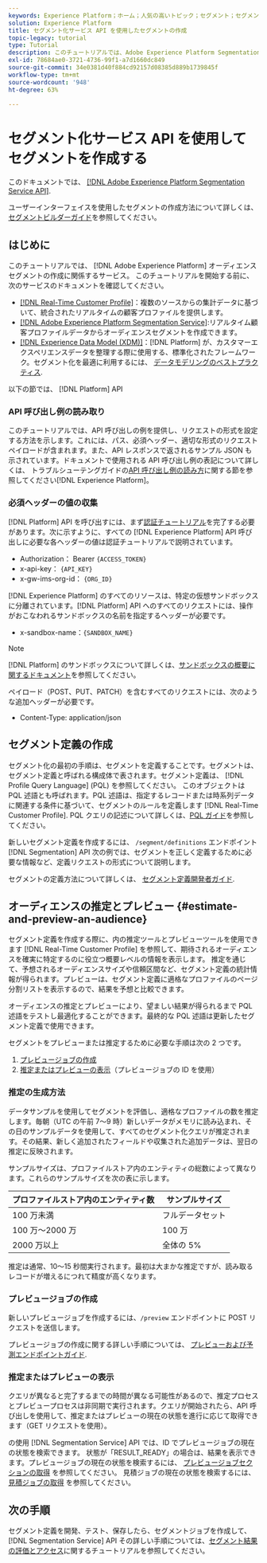 ```yaml
---
keywords: Experience Platform；ホーム；人気の高いトピック；セグメント；セグメント；セグメントの作成；セグメントの作成；セグメントの作成；セグメント化サービス；
solution: Experience Platform
title: セグメント化サービス API を使用したセグメントの作成
topic-legacy: tutorial
type: Tutorial
description: このチュートリアルでは、Adobe Experience Platform Segmentation Service API を使用してセグメント定義を開発、テスト、プレビュー、保存する方法について説明します。
exl-id: 78684ae0-3721-4736-99f1-a7d1660dc849
source-git-commit: 34e0381d40f884cd92157d08385d889b1739845f
workflow-type: tm+mt
source-wordcount: '948'
ht-degree: 63%

---
```


# セグメント化サービス API を使用してセグメントを作成する

このドキュメントでは、 [[!DNL Adobe Experience Platform Segmentation Service API]](../api/getting-started.md).

ユーザーインターフェイスを使用したセグメントの作成方法について詳しくは、[セグメントビルダーガイド](../ui/overview.md)を参照してください。

## はじめに

このチュートリアルでは、 [!DNL Adobe Experience Platform] オーディエンスセグメントの作成に関係するサービス。 このチュートリアルを開始する前に、次のサービスのドキュメントを確認してください。

- [[!DNL Real-Time Customer Profile]](../../profile/home.md)：複数のソースからの集計データに基づいて、統合されたリアルタイムの顧客プロファイルを提供します。
- [[!DNL Adobe Experience Platform Segmentation Service]](../home.md):リアルタイム顧客プロファイルデータからオーディエンスセグメントを作成できます。
- [[!DNL Experience Data Model (XDM)]](../../xdm/home.md)：[!DNL Platform] が、カスタマーエクスペリエンスデータを整理する際に使用する、標準化されたフレームワーク。セグメント化を最適に利用するには、 [データモデリングのベストプラクティス](../../xdm/schema/best-practices.md).

以下の節では、 [!DNL Platform] API

### API 呼び出し例の読み取り

このチュートリアルでは、API 呼び出しの例を提供し、リクエストの形式を設定する方法を示します。これには、パス、必須ヘッダー、適切な形式のリクエストペイロードが含まれます。また、API レスポンスで返されるサンプル JSON も示されています。ドキュメントで使用される API 呼び出し例の表記について詳しくは、 トラブルシューテングガイドの[API 呼び出し例の読み方](../../landing/troubleshooting.md#how-do-i-format-an-api-request)に関する節を参照してください[!DNL Experience Platform]。

### 必須ヘッダーの値の収集

[!DNL Platform] API を呼び出すには、まず[認証チュートリアル](https://experienceleague.adobe.com/docs/experience-platform/landing/platform-apis/api-authentication.html?lang=ja)を完了する必要があります。次に示すように、すべての [!DNL Experience Platform] API 呼び出しに必要な各ヘッダーの値は認証チュートリアルで説明されています。

- Authorization： Bearer `{ACCESS_TOKEN}`
- x-api-key： `{API_KEY}`
- x-gw-ims-org-id： `{ORG_ID}`

[!DNL Experience Platform] のすべてのリソースは、特定の仮想サンドボックスに分離されています。[!DNL Platform] API へのすべてのリクエストには、操作がおこなわれるサンドボックスの名前を指定するヘッダーが必要です。

- x-sandbox-name：`{SANDBOX_NAME}`

>[!NOTE]
>
>[!DNL Platform] のサンドボックスについて詳しくは、[サンドボックスの概要に関するドキュメント](../../sandboxes/home.md)を参照してください。

ペイロード（POST、PUT、PATCH）を含むすべてのリクエストには、次のような追加ヘッダーが必要です。

- Content-Type: application/json

## セグメント定義の作成

セグメント化の最初の手順は、セグメントを定義することです。セグメントは、セグメント定義と呼ばれる構成体で表されます。セグメント定義は、 [!DNL Profile Query Language] (PQL) を参照してください。 このオブジェクトは PQL 述語とも呼ばれます。PQL 述語は、指定するレコードまたは時系列データに関連する条件に基づいて、セグメントのルールを定義します [!DNL Real-Time Customer Profile]. PQL クエリの記述について詳しくは、[PQL ガイド](../pql/overview.md)を参照してください。

新しいセグメント定義を作成するには、 `/segment/definitions` エンドポイント [!DNL Segmentation] API 次の例では、セグメントを正しく定義するために必要な情報など、定義リクエストの形式について説明します。

セグメントの定義方法について詳しくは、 [セグメント定義開発者ガイド](../api/segment-definitions.md#create).

## オーディエンスの推定とプレビュー {#estimate-and-preview-an-audience}

セグメント定義を作成する際に、内の推定ツールとプレビューツールを使用できます [!DNL Real-Time Customer Profile] を参照して、期待されるオーディエンスを確実に特定するのに役立つ概要レベルの情報を表示します。 推定を通じて、予想されるオーディエンスサイズや信頼区間など、セグメント定義の統計情報が得られます。プレビューは、セグメント定義に適格なプロファイルのページ分割リストを表示するので、結果を予想と比較できます。

オーディエンスの推定とプレビューにより、望ましい結果が得られるまで PQL 述語をテストし最適化することができます。最終的な PQL 述語は更新したセグメント定義で使用できます。

セグメントをプレビューまたは推定するために必要な手順は次の 2 つです。

1. [プレビュージョブの作成](#create-a-preview-job)
2. [推定またはプレビューの表示](#view-an-estimate-or-preview)（プレビュージョブの ID を使用）

### 推定の生成方法

データサンプルを使用してセグメントを評価し、適格なプロファイルの数を推定します。毎朝（UTC の午前 7～9 時）新しいデータがメモリに読み込まれ、その日のサンプルデータを使用して、すべてのセグメント化クエリが推定されます。その結果、新しく追加されたフィールドや収集された追加データは、翌日の推定に反映されます。

サンプルサイズは、プロファイルストア内のエンティティの総数によって異なります。これらのサンプルサイズを次の表に示します。

| プロファイルストア内のエンティティ数 | サンプルサイズ |
| ------------------------- | ----------- |
| 100 万未満 | フルデータセット |
| 100 万～2000 万 | 100 万 |
| 2000 万以上 | 全体の 5% |

推定は通常、10～15 秒間実行されます。最初は大まかな推定ですが、読み取るレコードが増えるにつれて精度が高くなります。

### プレビュージョブの作成

新しいプレビュージョブを作成するには、`/preview` エンドポイントに POST リクエストを送信します。

プレビュージョブの作成に関する詳しい手順については、 [プレビューおよび予測エンドポイントガイド](../api/previews-and-estimates.md#create-preview).

### 推定またはプレビューの表示

クエリが異なると完了するまでの時間が異なる可能性があるので、推定プロセスとプレビュープロセスは非同期で実行されます。クエリが開始されたら、API 呼び出しを使用して、推定またはプレビューの現在の状態を進行に応じて取得できます（GET リクエストを使用）。

の使用 [!DNL Segmentation Service] API では、ID でプレビュージョブの現在の状態を検索できます。 状態が「RESULT_READY」の場合は、結果を表示できます。プレビュージョブの現在の状態を検索するには、 [プレビュージョブセクションの取得](../api/previews-and-estimates.md#get-preview) を参照してください。 見積ジョブの現在の状態を検索するには、 [見積ジョブの取得](../api/previews-and-estimates.md#get-estimate) を参照してください。


## 次の手順

セグメント定義を開発、テスト、保存したら、セグメントジョブを作成して、 [!DNL Segmentation Service] API その詳しい手順については、[セグメント結果の評価とアクセス](./evaluate-a-segment.md)に関するチュートリアルを参照してください。
